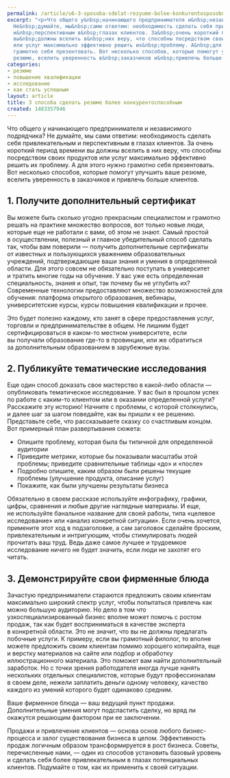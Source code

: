 ```yaml
---
permalink: /article/u6-3-sposoba-sdelat-rezyume-bolee-konkurentosposobnym
excerpt: "<p>Что общего у&nbsp;начинающего предпринимателя и&nbsp;независимого подрядчика?
  Не&nbsp;думайте, мы&nbsp;сами ответим: необходимость сделать себя привлекательным
  и&nbsp;перспективным в&nbsp;глазах клиентов. За&nbsp;очень короткий период времени
  вы&nbsp;должны вселить в&nbsp;них веру, что способны посредством своих продуктов
  или услуг максимально эффективно решить их&nbsp;проблему. А&nbsp;для этого нужно
  грамотно себя презентовать. Вот несколько способов, которые помогут улучшить ваше
  резюме, вселить уверенность в&nbsp;заказчиков и&nbsp;привлечь больше клиентов. </p>"
categories:
- резюме
- повышение квалификации
- исследование
- как стать успешным
layout: article
title: 3 способа сделать резюме более конкурентоспособным
created: 1483357946
---
```

Что общего у начинающего предпринимателя и независимого подрядчика? Не думайте, мы сами ответим: необходимость сделать себя привлекательным и перспективным в глазах клиентов. За очень короткий период времени вы должны вселить в них веру, что способны посредством своих продуктов или услуг максимально эффективно решить их проблему. А для этого нужно грамотно себя презентовать. Вот несколько способов, которые помогут улучшить ваше резюме, вселить уверенность в заказчиков и привлечь больше клиентов.

## 1. Получите дополнительный сертификат ##

Вы можете быть сколько угодно прекрасным специалистом и грамотно решать на практике множество вопросов, вот только новые люди, которые еще не работали с вами, об этом не знают. Самый простой в осуществлении, полезный и главное убедительный способ сделать так, чтобы вам поверили — получить дополнительные сертификаты от известных и пользующихся уважением образовательных учреждений, подтверждающие ваши знания и умения в определенной области. Для этого совсем не обязательно поступать в университет и тратить многие годы на обучение. У вас уже есть определенная специальность, знания и опыт, так почему бы не углубить их? Современные технологии предоставляют множество возможностей для обучения: платформа открытого образования, вебинары, университетские курсы, курсы повышения квалификации и прочее.

Это будет полезно каждому, кто занят в сфере предоставления услуг, торговли и предпринимательстве в общем. Не лишним будет сертифицироваться в каком-то местном университете, если вы получали образование где-то в провинции, или же обратиться за дополнительным образованием в зарубежные вузы.

## 2. Публикуйте тематические исследования ##

Еще один способ доказать свое мастерство в какой-либо области — опубликовать тематическое исследование. У вас был в прошлом успех по работе с каким-то клиентом или в оказании определенной услуги? Расскажите эту историю! Начните с проблемы, с которой столкнулись, и далее шаг за шагом поведайте, как вы пришли к ее решению. Представьте себе, что рассказываете сказку со счастливым концом. Вот примерный план развертывания сюжета:

 *  Опишите проблему, которая была бы типичной для определенной аудитории
 *  Приведите метрики, которые бы показывали масштабы этой проблемы; приведите сравнительные таблицы «до» и «после»
 *  Подробно опишите, каким образом были решены текущие проблемы (улучшение продукта, описание услуг)
 *  Покажите, как были улучшены результаты бизнеса

Обязательно в своем рассказе используйте инфографику, графики, цифры, сравнения и любые другие наглядные материалы. И еще, не используйте банальное название для своей работы, типа «целевое исследование» или «анализ конкретной ситуации». Если очень хочется, примените этот ход в подзаголовке, а сам заголовок сделайте броским, привлекательным и интригующим, чтобы стимулировать людей прочитать ваш труд. Ведь даже самое лучшее и трудоемкое исследование ничего не будет значить, если люди не захотят его читать.

## 3. Демонстрируйте свои фирменные блюда ##

Зачастую предприниматели стараются предложить своим клиентам максимально широкий спектр услуг, чтобы попытаться привлечь как можно большую аудиторию. Но дело в том что узкоспециализированный бизнес вполне может помочь с ростом продаж, так как будет восприниматься в качестве эксперта в конкретной области. Это не значит, что вы не должны предлагать побочные услуги. К примеру, если вы грамотный филолог, то вполне можете предложить своим клиентам помимо хорошего копирайта, еще и верстку материалов на сайте или подбор и обработку иллюстрационного материала. Это поможет вам найти дополнительный заработок. Но с точки зрения работодателя иногда лучше нанять нескольких отдельных специалистов, которые будут профессионалам в своем деле, нежели заплатить деньги одному человеку, качество каждого из умений которого будет одинаково средним.

Ваше фирменное блюда — ваш ведущий пункт продажи. Дополнительные умения могут подсластить сделку, но вряд ли окажутся решающим фактором при ее заключении.

Продажи и привлечение клиентов — основа основ любого бизнес-процесса и залог существования бизнеса в целом. Эффективность продаж логичным образом трансформируется в рост бизнеса. Советы, перечисленные нами, — один из способов установить базовый уровень и сделать себя более привлекательным в глазах потенциальных клиентов. Подумайте о том, как их применить к своей ситуации.
